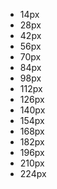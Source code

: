 - 14px
- 28px
- 42px
- 56px
- 70px
- 84px
- 98px
- 112px
- 126px
- 140px
- 154px
- 168px
- 182px
- 196px
- 210px
- 224px